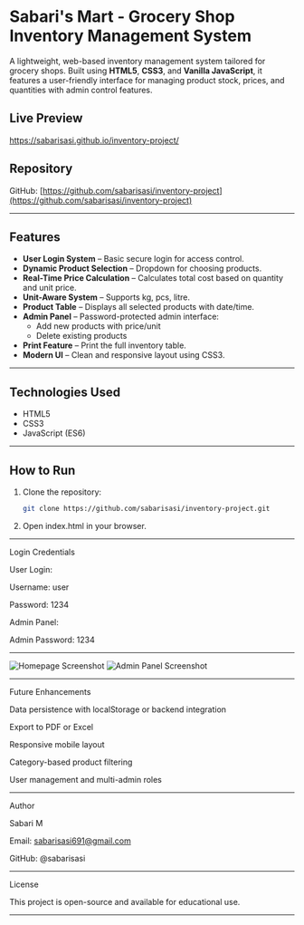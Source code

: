 

# Sabari's Mart - Grocery Shop Inventory Management System

A lightweight, web-based inventory management system tailored for grocery shops. Built using **HTML5**, **CSS3**, and **Vanilla JavaScript**, it features a user-friendly interface for managing product stock, prices, and quantities with admin control features.

## Live Preview

https://sabarisasi.github.io/inventory-project/

## Repository

GitHub: [https://github.com/sabarisasi/inventory-project](https://github.com/sabarisasi/inventory-project)

---

## Features

- **User Login System** – Basic secure login for access control.
- **Dynamic Product Selection** – Dropdown for choosing products.
- **Real-Time Price Calculation** – Calculates total cost based on quantity and unit price.
- **Unit-Aware System** – Supports kg, pcs, litre.
- **Product Table** – Displays all selected products with date/time.
- **Admin Panel** – Password-protected admin interface:
  - Add new products with price/unit
  - Delete existing products
- **Print Feature** – Print the full inventory table.
- **Modern UI** – Clean and responsive layout using CSS3.

---

## Technologies Used

- HTML5  
- CSS3  
- JavaScript (ES6)

---

## How to Run

1. Clone the repository:
   ```bash
   git clone https://github.com/sabarisasi/inventory-project.git

2. Open index.html in your browser.




---

Login Credentials

User Login:

Username: user

Password: 1234


Admin Panel:

Admin Password: 1234




---

![Homepage Screenshot](Images/img1.jpg)
![Admin Panel Screenshot](Images/img2.jpg)



---

Future Enhancements

Data persistence with localStorage or backend integration

Export to PDF or Excel

Responsive mobile layout

Category-based product filtering

User management and multi-admin roles



---

Author

Sabari M

Email: sabarisasi691@gmail.com

GitHub: @sabarisasi



---

License

This project is open-source and available for educational use.

---
